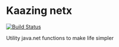 Kaazing netx
============
[![Build Status][build-status-image]][build-status]

[build-status-image]: https://travis-ci.org/kaazing/netx.svg?branch=develop
[build-status]: https://travis-ci.org/kaazing/netx


Utility java.net functions to make life simpler
